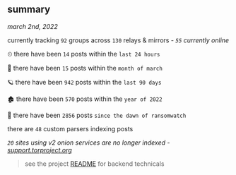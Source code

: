 
## summary
_march 2nd, 2022_

currently tracking `92` groups across `130` relays & mirrors - _`55` currently online_

⏲ there have been `14` posts within the `last 24 hours`

🦈 there have been `15` posts within the `month of march`

🪐 there have been `942` posts within the `last 90 days`

🏚 there have been `570` posts within the `year of 2022`

🦕 there have been `2856` posts `since the dawn of ransomwatch`

there are `48` custom parsers indexing posts

_`20` sites using v2 onion services are no longer indexed - [support.torproject.org](https://support.torproject.org/onionservices/v2-deprecation/)_

> see the project [README](https://github.com/thetanz/ransomwatch#ransomwatch--) for backend technicals
